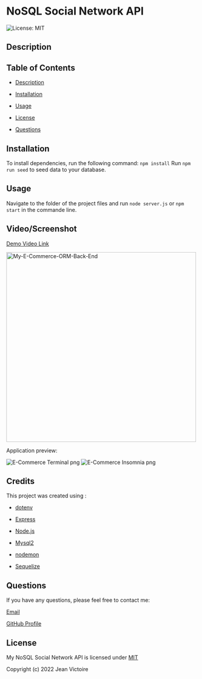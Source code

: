 # NoSQL Social Network API

![License: MIT](https://img.shields.io/static/v1?label=License&message=mit&color=blue)

## Description

## Table of Contents

- [Description](#Description)

- [Installation](#Installation)

- [Usage](#Usage)

- [License](#License)

- [Questions](#Questions)

## Installation

To install dependencies, run the following command: `npm install`
Run `npm run seed` to seed data to your database.

## Usage

Navigate to the folder of the project files and run `node server.js` or `npm start` in the commande line.

## Video/Screenshot

[Demo Video Link](https://drive.google.com/file/d/1wbnOx_kx4SLaj-ekXkzwgtjRVXTQWEpS/view)

<img src="./My-E-Commerce-ORM-Back-End.gif" alt="My-E-Commerce-ORM-Back-End" height="500">

Application preview:

<img src="img\E-Commerce-Terminal.png" alt="E-Commerce Terminal png">

<img src="img\E-Commerce.png" alt="E-Commerce Insomnia png">

## Credits

This project was created using :

- [dotenv](https://www.npmjs.com/package/dotenv)

- [Express](https://www.npmjs.com/package/express)

- [Node.js](https://nodejs.org/en/)

- [Mysql2](https://www.npmjs.com/package/mysql2)

- [nodemon](https://www.npmjs.com/package/nodemon)

- [Sequelize](https://www.npmjs.com/package/sequelize)

## Questions

If you have any questions, please feel free to contact me:

[Email](JeanTheCoders@gmail.com)

[GitHub Profile](https://github.com/JeanVictoire)

## License

My NoSQL Social Network API is licensed under [MIT](https://choosealicense.com/licenses/mit)

Copyright (c) 2022 Jean Victoire
